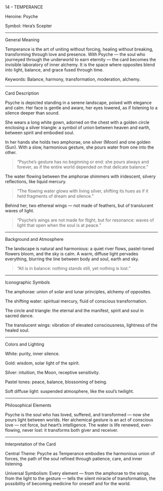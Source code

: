 14 – TEMPERANCE

Heroine: Psyche

Symbol: Hera’s Scepter


---

General Meaning

Temperance is the art of uniting without forcing, healing without breaking, transforming through love and presence.
With Psyche — the soul who journeyed through the underworld to earn eternity — the card becomes the invisible laboratory of inner alchemy.
It is the space where opposites blend into light, balance, and grace fused through time.

Keywords: Balance, harmony, transformation, moderation, alchemy.


---

Card Description

Psyche is depicted standing in a serene landscape, poised with elegance and calm.
Her face is gentle and aware, her eyes lowered, as if listening to a silence deeper than sound.

She wears a long white gown, adorned on the chest with a golden circle enclosing a silver triangle:
a symbol of union between heaven and earth, between spirit and embodied soul.

In her hands she holds two amphorae, one silver (Moon) and one golden (Sun).
With a slow, harmonious gesture, she pours water from one into the other.

> “Psyche’s gesture has no beginning or end: she pours always and forever, as if the entire world depended on that delicate balance.”



The water flowing between the amphorae shimmers with iridescent, silvery reflections, like liquid mercury.

> “The flowing water glows with living silver, shifting its hues as if it held fragments of dream and silence.”



Behind her, two ethereal wings — not made of feathers, but of translucent waves of light.

> “Psyche’s wings are not made for flight, but for resonance: waves of light that open when the soul is at peace.”




---

Background and Atmosphere

The landscape is natural and harmonious: a quiet river flows, pastel-toned flowers bloom, and the sky is calm.
A warm, diffuse light pervades everything, blurring the line between body and soul, earth and sky.

> “All is in balance: nothing stands still, yet nothing is lost.”




---

Iconographic Symbols

The amphorae: union of solar and lunar principles, alchemy of opposites.

The shifting water: spiritual mercury, fluid of conscious transformation.

The circle and triangle: the eternal and the manifest, spirit and soul in sacred dance.

The translucent wings: vibration of elevated consciousness, lightness of the healed soul.



---

Colors and Lighting

White: purity, inner silence.

Gold: wisdom, solar light of the spirit.

Silver: intuition, the Moon, receptive sensitivity.

Pastel tones: peace, balance, blossoming of being.

Soft diffuse light: suspended atmosphere, like the soul’s twilight.



---

Philosophical Elements

Psyche is the soul who has loved, suffered, and transformed — now she pours light between worlds.
Her alchemical gesture is an act of conscious love — not force, but heart’s intelligence.
The water is life renewed, ever-flowing, never lost: it transforms both giver and receiver.


---

Interpretation of the Card

Central Theme:
Psyche as Temperance embodies the harmonious union of forces, the path of the soul refined through patience, care, and inner listening.

Universal Symbolism:
Every element — from the amphorae to the wings, from the light to the gesture — tells the silent miracle of transformation, the possibility of becoming medicine for oneself and for the world.
